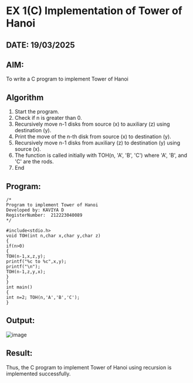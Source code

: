 # EX 1(C) Implementation of Tower of Hanoi
## DATE: 19/03/2025
## AIM:
To write a C program to implement Tower of Hanoi

## Algorithm
1. 	Start the program.
2.	Check if n is greater than 0.
3.	Recursively move n-1 disks from source (x) to auxiliary (z) using destination (y).
4.	Print the move of the n-th disk from source (x) to destination (y).
5.	Recursively move n-1 disks from auxiliary (z) to destination (y) using source (x).
6.	The function is called initially with TOH(n, 'A', 'B', 'C') where 'A', 'B', and 'C' are the rods.
7.	End
   

## Program:
```
/*
Program to implement Tower of Hanoi
Developed by: KAVIYA D
RegisterNumber:  212223040089
*/

#include<stdio.h>
void TOH(int n,char x,char y,char z)
{
if(n>0)
{
TOH(n-1,x,z,y);
printf("%c to %c",x,y);
printf("\n");
TOH(n-1,z,y,x);
}
}
int main()
{
int n=2; TOH(n,'A','B','C');
}

```

## Output:

![image](https://github.com/user-attachments/assets/852af771-e8ea-46d2-b524-2e219c26adbc)



## Result:
Thus, the C program to implement Tower of Hanoi using recursion is implemented successfully.
